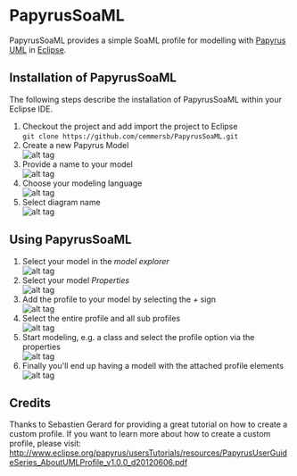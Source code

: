 PapyrusSoaML
============

PapyrusSoaML provides a simple SoaML profile for modelling with [Papyrus UML](http://www.eclipse.org/papyrus/) in [Eclipse](http://www.eclipse.org).

Installation of PapyrusSoaML
----------------------------

The following steps describe the installation of PapyrusSoaML within your Eclipse IDE.

1.	Checkout the project and add import the project to Eclipse  
``
git clone https://github.com/cemmersb/PapyrusSoaML.git
``
2.	Create a new Papyrus Model  
![alt tag](https://raw.github.com/cemmersb/PapyrusSoaML/tree/master/documentation/01_Create_New_Papyrus_Model.png)
3.	Provide a name to your model  
![alt tag](https://raw.github.com/cemmersb/PapyrusSoaML/blob/master/documentation/02_Name_Papyrus_Model.png)
4. Choose your modeling language  
![alt tag](https://raw.github.com/cemmersb/PapyrusSoaML/blob/master/documentation/03_Choose_UML_Language.png)
5. Select diagram name  
![alt tag](https://raw.github.com/cemmersb/PapyrusSoaML/blob/master/documentation/04_Select_and_Name_Diagram.png)


Using PapyrusSoaML
------------------
1. Select your model in the _model explorer_  
![alt tag](https://raw.github.com/cemmersb/PapyrusSoaML/blob/master/documentation/05_Apply_Profile_by_Selecting_Model.png)
2. Select your model _Properties_  
![alt tag](https://raw.github.com/cemmersb/PapyrusSoaML/blob/master/documentation/06_Apply_Profile_via_Model_Properties.png)
3. Add the profile to your model by selecting the _+_ sign  
![alt tag](https://raw.github.com/cemmersb/PapyrusSoaML/blob/master/documentation/07_Apply_Profile_by_Selecting_SoaML.png)
4. Select the entire profile and all sub profiles  
![alt tag](https://raw.github.com/cemmersb/PapyrusSoaML/blob/master/documentation/08_Apply_Profile_Choose_All.png)
5. Start modeling, e.g. a class and select the profile option via the properties  
![alt tag](https://raw.github.com/cemmersb/PapyrusSoaML/blob/master/documentation/09_Apply_Profile_By_Selecting_On_Class.png)
6. Finally you'll end up having a modell with the attached profile elements  
![alt tag](https://raw.github.com/cemmersb/PapyrusSoaML/blob/master/documentation/10_Profiled_Classes.png)

Credits
-------
Thanks to Sebastien Gerard for providing a great tutorial on how to create a custom profile. If you want to learn more about how to create a custom profile, please visit: http://www.eclipse.org/papyrus/usersTutorials/resources/PapyrusUserGuideSeries_AboutUMLProfile_v1.0.0_d20120606.pdf

